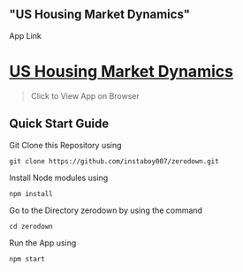 ## "**US Housing Market Dynamics**" 

App Link

   # [US Housing Market Dynamics](https://instaboy007.github.io/zerodown/)
   
   > Click to View App on Browser
    
     
## Quick Start Guide

Git Clone this Repository using

    git clone https://github.com/instaboy007/zerodown.git 

 Install Node modules using
 
    npm install
    
Go to the Directory zerodown by using the command
    
    cd zerodown
    
Run the App using

    npm start
    
